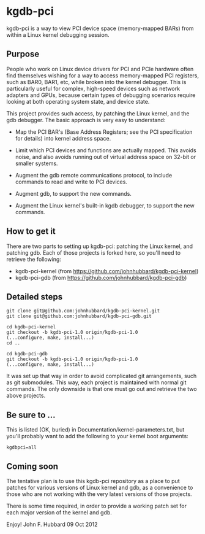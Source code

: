 kgdb-pci
========

kgdb-pci is a way to view PCI device space (memory-mapped BARs) from within a
Linux kernel debugging session.

Purpose
-------

People who work on Linux device drivers for PCI and PCIe hardware often find
themselves wishing for a way to access memory-mapped PCI registers, such as
BAR0, BAR1, etc, while broken into the kernel debugger. This is particularly
useful for complex, high-speed devices such as network adapters and GPUs,
because certain types of debugging scenarios require looking at both operating
system state, and device state.

This project provides such access, by patching the Linux kernel, and the gdb
debugger. The basic approach is very easy to understand:

* Map the PCI BAR's (Base Address Registers; see the PCI specification for
details) into kernel address space.

* Limit which PCI devices and functions are actually mapped. This avoids
noise, and also avoids running out of virtual address space on 32-bit or smaller
systems.

* Augment the gdb remote communications protocol, to include commands to read
and write to PCI devices.

* Augment gdb, to support the new commands.

* Augment the Linux kernel's built-in kgdb debugger, to support the new
commands.

How to get it
-------------

There are two parts to setting up kgdb-pci: patching the Linux kernel, and
patching gdb.  Each of those projects is forked here, so you'll need to
retrieve the following:

* kgdb-pci-kernel (from <https://github.com/johnhubbard/kgdb-pci-kernel>)
* kgdb-pci-gdb    (from <https://github.com/johnhubbard/kgdb-pci-gdb>)

Detailed steps
--------------

    git clone git@github.com:johnhubbard/kgdb-pci-kernel.git
    git clone git@github.com:johnhubbard/kgdb-pci-gdb.git

    cd kgdb-pci-kernel
    git checkout -b kgdb-pci-1.0 origin/kgdb-pci-1.0
    (...configure, make, install...)
    cd ..

    cd kgdb-pci-gdb
    git checkout -b kgdb-pci-1.0 origin/kgdb-pci-1.0
    (...configure, make, install...)

It was set up that way in order to avoid complicated git arrangements, such
as git submodules. This way, each project is maintained with normal git
commands. The only downside is that one must go out and retrieve the two
above projects.

Be sure to ...
----------------

This is listed (OK, buried) in Documentation/kernel-parameters.txt, but
you'll probably want to add the following to your kernel boot arguments:

    kgdbpci=all

Coming soon
-----------------

The tentative plan is to use this kgdb-pci repository as a place to put
patches for various versions of Linux kernel and gdb, as a convenience to
those who are not working with the very latest versions of those projects.

There is some time required, in order to provide a working patch set for each
major version of the kernel and gdb.

Enjoy!
John F. Hubbard
09 Oct 2012



